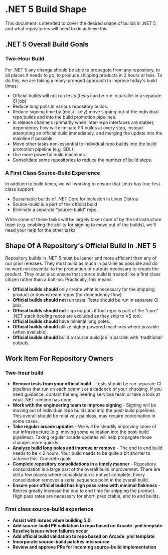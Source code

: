 # .NET 5 Build Shape

This document is intended to cover the desired shape of builds in .NET 5, and what repositories will need to do achieve this.

## .NET 5 Overall Build Goals

### Two-Hour Build

For .NET 5 any change should be able to propagate from any repository, to all places it needs to go, to produce shipping products in 2 hours or less. To do this, we are taking a many-pronged approach to improve today's build times:
- Official builds will not run tests (tests can be run in parallel in a separate CI job)
- Reduce long polls in various repository builds.
- Reduce signing time by (most likely) move signing out of the individual repo builds and into the build promotion pipelines.
- In release channels (primarily when inter-repo interfaces are stable), dependency flow will eliminate PR builds at every step, instead attempting an official build immediately, and merging the update into the mainline if possible.
- Move other tasks non-essential to individual repo builds into the build promotion pipeline (e.g. SDL).
- Use more powerful build machines.
- Consolidate some repositories to reduce the number of build steps.

### A First Class Source-Build Experience

In addition to build times, we will working to ensure that Linux has true first-class support:
- Sustainable builds of .NET Core for inclusion in Linux Distros​
- Source-build is a part of the official build​
- Eliminate a separate “source-build” repo.

While some of these tasks will be largely taken care of by the infrastructure team (e.g. enabling the ability for signing to move out of the builds), we'll need your help for the other tasks.

## Shape Of A Repository's Official Build In .NET 5

Repository builds in .NET 5 must be leaner and more efficient than any of our prior releases. They must build as much in parallel as possible and do no work not essential to the production of outputs necessary to create the product. They must also ensure that source build is treated like a first class citizen rather than a bolt-on. Practically, this means:
- **Official builds should** only create what is necessary for the shipping product or downstream repos (for dependency flow)
- **Official builds should not** run tests. Tests should be run in separate CI jobs.
- **Official builds should not** sign outputs if that repo is part of the "core" .NET stack (tooling repos are excluded as they ship to VS too).
- **Official builds should** have minimal long poles.
- **Official builds should** utilize higher powered machines where possible (when available).
- **Official builds should** build a source build job in parallel with 'traditional' outputs.

## Work Item For Repository Owners

### Two-hour build

- **Remove tests from your official build** - Tests should be run separate CI pipelines that run on each commit or a cadence of your choosing. If you need guidance, contact the engineering services team or take a look at what .NET runtime has done.
- **Work with the engineering team to improve signing** - Signing will be moving out of individual repo builds and into the post-build pipelines. This overall should be relatively painless, may require coordination in some cases.
- **Take regular arcade updates** - We will be steadily improving some of our infrastructure (e.g. moving some validation into the post-build pipelines). Taking regular arcade updates will help propagate those changes more quickly.
- **Analyze build long poles and improve or remove** - The end to end build needs to be < 2 hours. Your build needs to be quite a bit shorter to achieve this. Concrete goals
- **Complete repository consolidations in a timely manner** - Repository consolidation is a large part of the overall build improvement. There are still a few places where consolidation is not yet complete. Every consolidation removes a serial sequence point in the overall build.
- **Ensure your official build has high pass rates with minimal flakiness** - Retries greatly increase the end to end time for shipping the product. High pass rates are necessary for short, predictable, end to end builds.

### First class source-build experience

- **Assist with issues when building 5.0​**
- **Add source-build PR validation to repo based on Arcade .yml template​**
- **Resolve issues when failures occur​**
- **Add official build validation to repo based on Arcade .yml template​**
- **Incorporate source-build patches into source​**
- **Review and approve PRs for incoming source-build implementation​**
